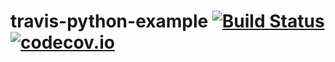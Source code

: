 # travis-python-example [![Build Status](https://travis-ci.org/anhm/pyspark-project-example.svg?branch=master)](https://travis-ci.org/anhm/pyspark-project-example) [![codecov.io](https://codecov.io/github/anhm/pyspark-project-example/coverage.svg?branch=master)](https://codecov.io/github/anhm/pyspark-project-example?branch=master)
 
